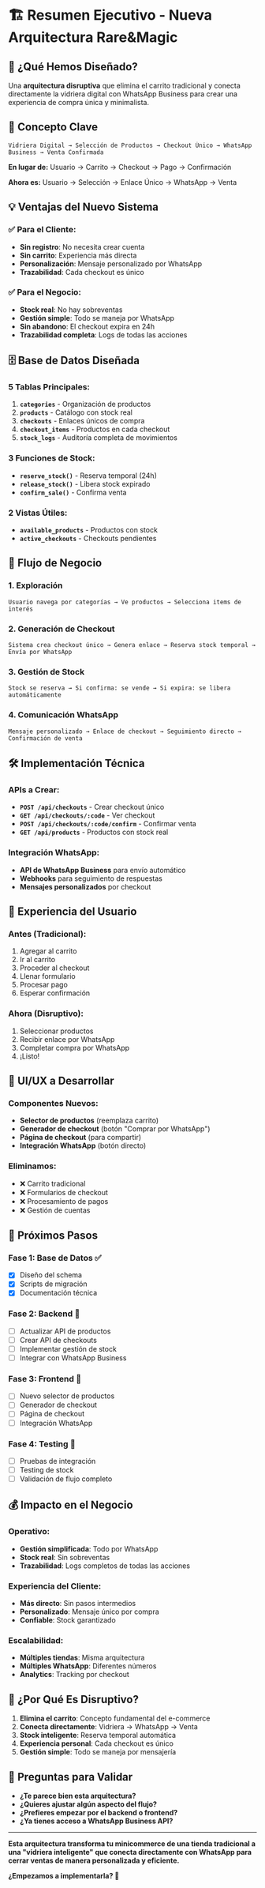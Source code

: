 # 🏗️ Resumen Ejecutivo - Nueva Arquitectura Rare&Magic

## 🎯 **¿Qué Hemos Diseñado?**

Una **arquitectura disruptiva** que elimina el carrito tradicional y conecta directamente la vidriera digital con WhatsApp Business para crear una experiencia de compra única y minimalista.

## 🚀 **Concepto Clave**

```
Vidriera Digital → Selección de Productos → Checkout Único → WhatsApp Business → Venta Confirmada
```

**En lugar de:** Usuario → Carrito → Checkout → Pago → Confirmación

**Ahora es:** Usuario → Selección → Enlace Único → WhatsApp → Venta

## 💡 **Ventajas del Nuevo Sistema**

### ✅ **Para el Cliente:**
- **Sin registro**: No necesita crear cuenta
- **Sin carrito**: Experiencia más directa
- **Personalización**: Mensaje personalizado por WhatsApp
- **Trazabilidad**: Cada checkout es único

### ✅ **Para el Negocio:**
- **Stock real**: No hay sobreventas
- **Gestión simple**: Todo se maneja por WhatsApp
- **Sin abandono**: El checkout expira en 24h
- **Trazabilidad completa**: Logs de todas las acciones

## 🗄️ **Base de Datos Diseñada**

### **5 Tablas Principales:**
1. **`categories`** - Organización de productos
2. **`products`** - Catálogo con stock real
3. **`checkouts`** - Enlaces únicos de compra
4. **`checkout_items`** - Productos en cada checkout
5. **`stock_logs`** - Auditoría completa de movimientos

### **3 Funciones de Stock:**
- **`reserve_stock()`** - Reserva temporal (24h)
- **`release_stock()`** - Libera stock expirado
- **`confirm_sale()`** - Confirma venta

### **2 Vistas Útiles:**
- **`available_products`** - Productos con stock
- **`active_checkouts`** - Checkouts pendientes

## 🔄 **Flujo de Negocio**

### **1. Exploración**
```
Usuario navega por categorías → Ve productos → Selecciona items de interés
```

### **2. Generación de Checkout**
```
Sistema crea checkout único → Genera enlace → Reserva stock temporal → Envía por WhatsApp
```

### **3. Gestión de Stock**
```
Stock se reserva → Si confirma: se vende → Si expira: se libera automáticamente
```

### **4. Comunicación WhatsApp**
```
Mensaje personalizado → Enlace de checkout → Seguimiento directo → Confirmación de venta
```

## 🛠️ **Implementación Técnica**

### **APIs a Crear:**
- **`POST /api/checkouts`** - Crear checkout único
- **`GET /api/checkouts/:code`** - Ver checkout
- **`POST /api/checkouts/:code/confirm`** - Confirmar venta
- **`GET /api/products`** - Productos con stock real

### **Integración WhatsApp:**
- **API de WhatsApp Business** para envío automático
- **Webhooks** para seguimiento de respuestas
- **Mensajes personalizados** por checkout

## 📱 **Experiencia del Usuario**

### **Antes (Tradicional):**
1. Agregar al carrito
2. Ir al carrito
3. Proceder al checkout
4. Llenar formulario
5. Procesar pago
6. Esperar confirmación

### **Ahora (Disruptivo):**
1. Seleccionar productos
2. Recibir enlace por WhatsApp
3. Completar compra por WhatsApp
4. ¡Listo!

## 🎨 **UI/UX a Desarrollar**

### **Componentes Nuevos:**
- **Selector de productos** (reemplaza carrito)
- **Generador de checkout** (botón "Comprar por WhatsApp")
- **Página de checkout** (para compartir)
- **Integración WhatsApp** (botón directo)

### **Eliminamos:**
- ❌ Carrito tradicional
- ❌ Formularios de checkout
- ❌ Procesamiento de pagos
- ❌ Gestión de cuentas

## 🚀 **Próximos Pasos**

### **Fase 1: Base de Datos** ✅
- [x] Diseño del schema
- [x] Scripts de migración
- [x] Documentación técnica

### **Fase 2: Backend** 🔄
- [ ] Actualizar API de productos
- [ ] Crear API de checkouts
- [ ] Implementar gestión de stock
- [ ] Integrar con WhatsApp Business

### **Fase 3: Frontend** 📱
- [ ] Nuevo selector de productos
- [ ] Generador de checkout
- [ ] Página de checkout
- [ ] Integración WhatsApp

### **Fase 4: Testing** 🧪
- [ ] Pruebas de integración
- [ ] Testing de stock
- [ ] Validación de flujo completo

## 💰 **Impacto en el Negocio**

### **Operativo:**
- **Gestión simplificada**: Todo por WhatsApp
- **Stock real**: Sin sobreventas
- **Trazabilidad**: Logs completos de todas las acciones

### **Experiencia del Cliente:**
- **Más directo**: Sin pasos intermedios
- **Personalizado**: Mensaje único por compra
- **Confiable**: Stock garantizado

### **Escalabilidad:**
- **Múltiples tiendas**: Misma arquitectura
- **Múltiples WhatsApp**: Diferentes números
- **Analytics**: Tracking por checkout

## 🎯 **¿Por Qué Es Disruptivo?**

1. **Elimina el carrito**: Concepto fundamental del e-commerce
2. **Conecta directamente**: Vidriera → WhatsApp → Venta
3. **Stock inteligente**: Reserva temporal automática
4. **Experiencia personal**: Cada checkout es único
5. **Gestión simple**: Todo se maneja por mensajería

## 🤔 **Preguntas para Validar**

- **¿Te parece bien esta arquitectura?**
- **¿Quieres ajustar algún aspecto del flujo?**
- **¿Prefieres empezar por el backend o frontend?**
- **¿Ya tienes acceso a WhatsApp Business API?**

---

**Esta arquitectura transforma tu minicommerce de una tienda tradicional a una "vidriera inteligente" que conecta directamente con WhatsApp para cerrar ventas de manera personalizada y eficiente.**

**¿Empezamos a implementarla? 🚀** 